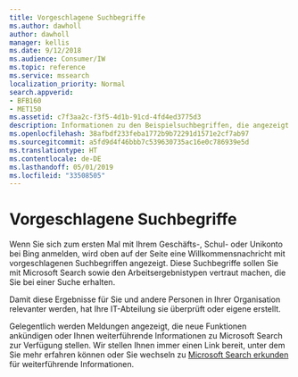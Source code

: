 ```yaml
---
title: Vorgeschlagene Suchbegriffe
ms.author: dawholl
author: dawholl
manager: kellis
ms.date: 9/12/2018
ms.audience: Consumer/IW
ms.topic: reference
ms.service: mssearch
localization_priority: Normal
search.appverid:
- BFB160
- MET150
ms.assetid: c7f3aa2c-f3f5-4d1b-91cd-4fd4ed3775d3
description: Informationen zu den Beispielsuchbegriffen, die angezeigt werden, wenn Sie Microsoft Search verwenden
ms.openlocfilehash: 38afbdf233feba1772b9b72291d1571e2cf7ab97
ms.sourcegitcommit: a5fd9d4f46bbb7c539630735ac16e0c786939e5d
ms.translationtype: HT
ms.contentlocale: de-DE
ms.lasthandoff: 05/01/2019
ms.locfileid: "33508505"
---
```

# <a name="suggested-searches"></a>Vorgeschlagene Suchbegriffe

Wenn Sie sich zum ersten Mal mit Ihrem Geschäfts-, Schul- oder Unikonto bei Bing anmelden, wird oben auf der Seite eine Willkommensnachricht mit vorgeschlagenen Suchbegriffen angezeigt. Diese Suchbegriffe sollen Sie mit Microsoft Search sowie den Arbeitsergebnistypen vertraut machen, die Sie bei einer Suche erhalten. 
  
Damit diese Ergebnisse für Sie und andere Personen in Ihrer Organisation relevanter werden, hat Ihre IT-Abteilung sie überprüft oder eigene erstellt.
  
Gelegentlich werden Meldungen angezeigt, die neue Funktionen ankündigen oder Ihnen weiterführende Informationen zu Microsoft Search zur Verfügung stellen. Wir stellen Ihnen immer einen Link bereit, unter dem Sie mehr erfahren können oder Sie wechseln zu [Microsoft Search erkunden](https://www.bing.com/business/explore) für weiterführende Informationen. 

  


